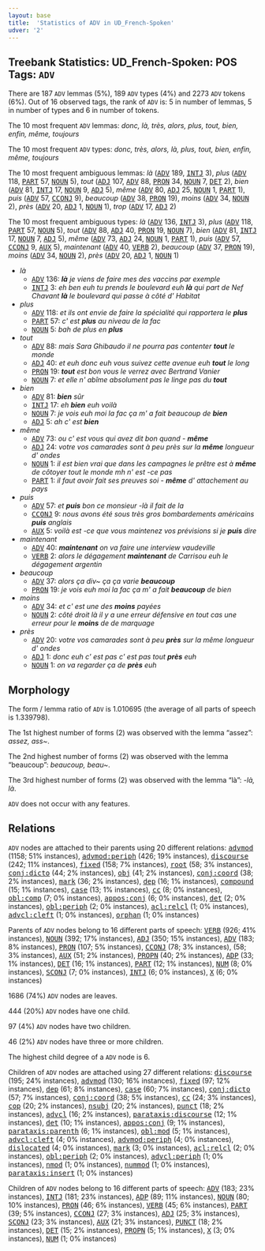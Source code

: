 ```yaml
---
layout: base
title:  'Statistics of ADV in UD_French-Spoken'
udver: '2'
---
```


## Treebank Statistics: UD_French-Spoken: POS Tags: `ADV`

There are 187 `ADV` lemmas (5%), 189 `ADV` types (4%) and 2273 `ADV` tokens (6%).
Out of 16 observed tags, the rank of `ADV` is: 5 in number of lemmas, 5 in number of types and 6 in number of tokens.

The 10 most frequent `ADV` lemmas: <em>donc, là, très, alors, plus, tout, bien, enfin, même, toujours</em>

The 10 most frequent `ADV` types:  <em>donc, très, alors, là, plus, tout, bien, enfin, même, toujours</em>

The 10 most frequent ambiguous lemmas: <em>là</em> (<tt><a href="fr_spoken-pos-ADV.html">ADV</a></tt> 189, <tt><a href="fr_spoken-pos-INTJ.html">INTJ</a></tt> 3), <em>plus</em> (<tt><a href="fr_spoken-pos-ADV.html">ADV</a></tt> 118, <tt><a href="fr_spoken-pos-PART.html">PART</a></tt> 57, <tt><a href="fr_spoken-pos-NOUN.html">NOUN</a></tt> 5), <em>tout</em> (<tt><a href="fr_spoken-pos-ADJ.html">ADJ</a></tt> 107, <tt><a href="fr_spoken-pos-ADV.html">ADV</a></tt> 88, <tt><a href="fr_spoken-pos-PRON.html">PRON</a></tt> 34, <tt><a href="fr_spoken-pos-NOUN.html">NOUN</a></tt> 7, <tt><a href="fr_spoken-pos-DET.html">DET</a></tt> 2), <em>bien</em> (<tt><a href="fr_spoken-pos-ADV.html">ADV</a></tt> 81, <tt><a href="fr_spoken-pos-INTJ.html">INTJ</a></tt> 17, <tt><a href="fr_spoken-pos-NOUN.html">NOUN</a></tt> 9, <tt><a href="fr_spoken-pos-ADJ.html">ADJ</a></tt> 5), <em>même</em> (<tt><a href="fr_spoken-pos-ADV.html">ADV</a></tt> 80, <tt><a href="fr_spoken-pos-ADJ.html">ADJ</a></tt> 25, <tt><a href="fr_spoken-pos-NOUN.html">NOUN</a></tt> 1, <tt><a href="fr_spoken-pos-PART.html">PART</a></tt> 1), <em>puis</em> (<tt><a href="fr_spoken-pos-ADV.html">ADV</a></tt> 57, <tt><a href="fr_spoken-pos-CCONJ.html">CCONJ</a></tt> 9), <em>beaucoup</em> (<tt><a href="fr_spoken-pos-ADV.html">ADV</a></tt> 38, <tt><a href="fr_spoken-pos-PRON.html">PRON</a></tt> 19), <em>moins</em> (<tt><a href="fr_spoken-pos-ADV.html">ADV</a></tt> 34, <tt><a href="fr_spoken-pos-NOUN.html">NOUN</a></tt> 2), <em>près</em> (<tt><a href="fr_spoken-pos-ADV.html">ADV</a></tt> 20, <tt><a href="fr_spoken-pos-ADJ.html">ADJ</a></tt> 1, <tt><a href="fr_spoken-pos-NOUN.html">NOUN</a></tt> 1), <em>trop</em> (<tt><a href="fr_spoken-pos-ADV.html">ADV</a></tt> 17, <tt><a href="fr_spoken-pos-ADJ.html">ADJ</a></tt> 2)

The 10 most frequent ambiguous types:  <em>là</em> (<tt><a href="fr_spoken-pos-ADV.html">ADV</a></tt> 136, <tt><a href="fr_spoken-pos-INTJ.html">INTJ</a></tt> 3), <em>plus</em> (<tt><a href="fr_spoken-pos-ADV.html">ADV</a></tt> 118, <tt><a href="fr_spoken-pos-PART.html">PART</a></tt> 57, <tt><a href="fr_spoken-pos-NOUN.html">NOUN</a></tt> 5), <em>tout</em> (<tt><a href="fr_spoken-pos-ADV.html">ADV</a></tt> 88, <tt><a href="fr_spoken-pos-ADJ.html">ADJ</a></tt> 40, <tt><a href="fr_spoken-pos-PRON.html">PRON</a></tt> 19, <tt><a href="fr_spoken-pos-NOUN.html">NOUN</a></tt> 7), <em>bien</em> (<tt><a href="fr_spoken-pos-ADV.html">ADV</a></tt> 81, <tt><a href="fr_spoken-pos-INTJ.html">INTJ</a></tt> 17, <tt><a href="fr_spoken-pos-NOUN.html">NOUN</a></tt> 7, <tt><a href="fr_spoken-pos-ADJ.html">ADJ</a></tt> 5), <em>même</em> (<tt><a href="fr_spoken-pos-ADV.html">ADV</a></tt> 73, <tt><a href="fr_spoken-pos-ADJ.html">ADJ</a></tt> 24, <tt><a href="fr_spoken-pos-NOUN.html">NOUN</a></tt> 1, <tt><a href="fr_spoken-pos-PART.html">PART</a></tt> 1), <em>puis</em> (<tt><a href="fr_spoken-pos-ADV.html">ADV</a></tt> 57, <tt><a href="fr_spoken-pos-CCONJ.html">CCONJ</a></tt> 9, <tt><a href="fr_spoken-pos-AUX.html">AUX</a></tt> 5), <em>maintenant</em> (<tt><a href="fr_spoken-pos-ADV.html">ADV</a></tt> 40, <tt><a href="fr_spoken-pos-VERB.html">VERB</a></tt> 2), <em>beaucoup</em> (<tt><a href="fr_spoken-pos-ADV.html">ADV</a></tt> 37, <tt><a href="fr_spoken-pos-PRON.html">PRON</a></tt> 19), <em>moins</em> (<tt><a href="fr_spoken-pos-ADV.html">ADV</a></tt> 34, <tt><a href="fr_spoken-pos-NOUN.html">NOUN</a></tt> 2), <em>près</em> (<tt><a href="fr_spoken-pos-ADV.html">ADV</a></tt> 20, <tt><a href="fr_spoken-pos-ADJ.html">ADJ</a></tt> 1, <tt><a href="fr_spoken-pos-NOUN.html">NOUN</a></tt> 1)


* <em>là</em>
  * <tt><a href="fr_spoken-pos-ADV.html">ADV</a></tt> 136: <em><b>là</b> je viens de faire mes des vaccins par exemple</em>
  * <tt><a href="fr_spoken-pos-INTJ.html">INTJ</a></tt> 3: <em>eh ben euh tu prends le boulevard euh <b>là</b> qui part de Nef Chavant <b>là</b> le boulevard qui passe à côté d' Habitat</em>
* <em>plus</em>
  * <tt><a href="fr_spoken-pos-ADV.html">ADV</a></tt> 118: <em>et ils ont envie de faire la spécialité qui rapportera le <b>plus</b></em>
  * <tt><a href="fr_spoken-pos-PART.html">PART</a></tt> 57: <em>c' est <b>plus</b> au niveau de la fac</em>
  * <tt><a href="fr_spoken-pos-NOUN.html">NOUN</a></tt> 5: <em>bah de plus en <b>plus</b></em>
* <em>tout</em>
  * <tt><a href="fr_spoken-pos-ADV.html">ADV</a></tt> 88: <em>mais Sara Ghibaudo il ne pourra pas contenter <b>tout</b> le monde</em>
  * <tt><a href="fr_spoken-pos-ADJ.html">ADJ</a></tt> 40: <em>et euh donc euh vous suivez cette avenue euh <b>tout</b> le long</em>
  * <tt><a href="fr_spoken-pos-PRON.html">PRON</a></tt> 19: <em><b>tout</b> est bon vous le verrez avec Bertrand Vanier</em>
  * <tt><a href="fr_spoken-pos-NOUN.html">NOUN</a></tt> 7: <em>et elle n' abîme absolument pas le linge pas du <b>tout</b></em>
* <em>bien</em>
  * <tt><a href="fr_spoken-pos-ADV.html">ADV</a></tt> 81: <em><b>bien</b> sûr</em>
  * <tt><a href="fr_spoken-pos-INTJ.html">INTJ</a></tt> 17: <em>eh <b>bien</b> euh voilà</em>
  * <tt><a href="fr_spoken-pos-NOUN.html">NOUN</a></tt> 7: <em>je vois euh moi la fac ça m' a fait beaucoup de <b>bien</b></em>
  * <tt><a href="fr_spoken-pos-ADJ.html">ADJ</a></tt> 5: <em>ah c' est <b>bien</b></em>
* <em>même</em>
  * <tt><a href="fr_spoken-pos-ADV.html">ADV</a></tt> 73: <em>ou c' est vous qui avez dit bon quand - <b>même</b></em>
  * <tt><a href="fr_spoken-pos-ADJ.html">ADJ</a></tt> 24: <em>votre vos camarades sont à peu près sur la <b>même</b> longueur d' ondes</em>
  * <tt><a href="fr_spoken-pos-NOUN.html">NOUN</a></tt> 1: <em>il est bien vrai que dans les campagnes le prêtre est à <b>même</b> de côtoyer tout le monde mh n' est -ce pas</em>
  * <tt><a href="fr_spoken-pos-PART.html">PART</a></tt> 1: <em>il faut avoir fait ses preuves soi - <b>même</b> d' attachement au pays</em>
* <em>puis</em>
  * <tt><a href="fr_spoken-pos-ADV.html">ADV</a></tt> 57: <em>et <b>puis</b> bon ce monsieur -là il fait de la</em>
  * <tt><a href="fr_spoken-pos-CCONJ.html">CCONJ</a></tt> 9: <em>nous avons été sous très gros bombardements américains <b>puis</b> anglais</em>
  * <tt><a href="fr_spoken-pos-AUX.html">AUX</a></tt> 5: <em>voilà est -ce que vous maintenez vos prévisions si je <b>puis</b> dire</em>
* <em>maintenant</em>
  * <tt><a href="fr_spoken-pos-ADV.html">ADV</a></tt> 40: <em><b>maintenant</b> on va faire une interview vaudeville</em>
  * <tt><a href="fr_spoken-pos-VERB.html">VERB</a></tt> 2: <em>alors le dégagement <b>maintenant</b> de Carrisou euh le dégagement argentin</em>
* <em>beaucoup</em>
  * <tt><a href="fr_spoken-pos-ADV.html">ADV</a></tt> 37: <em>alors ça div~ ça ça varie <b>beaucoup</b></em>
  * <tt><a href="fr_spoken-pos-PRON.html">PRON</a></tt> 19: <em>je vois euh moi la fac ça m' a fait <b>beaucoup</b> de bien</em>
* <em>moins</em>
  * <tt><a href="fr_spoken-pos-ADV.html">ADV</a></tt> 34: <em>et c' est une des <b>moins</b> payées</em>
  * <tt><a href="fr_spoken-pos-NOUN.html">NOUN</a></tt> 2: <em>côté droit là il y a une erreur défensive en tout cas une erreur pour le <b>moins</b> de de marquage</em>
* <em>près</em>
  * <tt><a href="fr_spoken-pos-ADV.html">ADV</a></tt> 20: <em>votre vos camarades sont à peu <b>près</b> sur la même longueur d' ondes</em>
  * <tt><a href="fr_spoken-pos-ADJ.html">ADJ</a></tt> 1: <em>donc euh c' est pas c' est pas tout <b>près</b> euh</em>
  * <tt><a href="fr_spoken-pos-NOUN.html">NOUN</a></tt> 1: <em>on va regarder ça de <b>près</b> euh</em>

## Morphology

The form / lemma ratio of `ADV` is 1.010695 (the average of all parts of speech is 1.339798).

The 1st highest number of forms (2) was observed with the lemma “assez”: <em>assez, ass~</em>.

The 2nd highest number of forms (2) was observed with the lemma “beaucoup”: <em>beaucoup, beau~</em>.

The 3rd highest number of forms (2) was observed with the lemma “là”: <em>-là, là</em>.

`ADV` does not occur with any features.


## Relations

`ADV` nodes are attached to their parents using 20 different relations: <tt><a href="fr_spoken-dep-advmod.html">advmod</a></tt> (1158; 51% instances), <tt><a href="fr_spoken-dep-advmod-periph.html">advmod:periph</a></tt> (426; 19% instances), <tt><a href="fr_spoken-dep-discourse.html">discourse</a></tt> (242; 11% instances), <tt><a href="fr_spoken-dep-fixed.html">fixed</a></tt> (158; 7% instances), <tt><a href="fr_spoken-dep-root.html">root</a></tt> (58; 3% instances), <tt><a href="fr_spoken-dep-conj-dicto.html">conj:dicto</a></tt> (44; 2% instances), <tt><a href="fr_spoken-dep-obj.html">obj</a></tt> (41; 2% instances), <tt><a href="fr_spoken-dep-conj-coord.html">conj:coord</a></tt> (38; 2% instances), <tt><a href="fr_spoken-dep-mark.html">mark</a></tt> (36; 2% instances), <tt><a href="fr_spoken-dep-dep.html">dep</a></tt> (16; 1% instances), <tt><a href="fr_spoken-dep-compound.html">compound</a></tt> (15; 1% instances), <tt><a href="fr_spoken-dep-case.html">case</a></tt> (13; 1% instances), <tt><a href="fr_spoken-dep-cc.html">cc</a></tt> (8; 0% instances), <tt><a href="fr_spoken-dep-obl-comp.html">obl:comp</a></tt> (7; 0% instances), <tt><a href="fr_spoken-dep-appos-conj.html">appos:conj</a></tt> (6; 0% instances), <tt><a href="fr_spoken-dep-det.html">det</a></tt> (2; 0% instances), <tt><a href="fr_spoken-dep-obl-periph.html">obl:periph</a></tt> (2; 0% instances), <tt><a href="fr_spoken-dep-acl-relcl.html">acl:relcl</a></tt> (1; 0% instances), <tt><a href="fr_spoken-dep-advcl-cleft.html">advcl:cleft</a></tt> (1; 0% instances), <tt><a href="fr_spoken-dep-orphan.html">orphan</a></tt> (1; 0% instances)

Parents of `ADV` nodes belong to 16 different parts of speech: <tt><a href="fr_spoken-pos-VERB.html">VERB</a></tt> (926; 41% instances), <tt><a href="fr_spoken-pos-NOUN.html">NOUN</a></tt> (392; 17% instances), <tt><a href="fr_spoken-pos-ADJ.html">ADJ</a></tt> (350; 15% instances), <tt><a href="fr_spoken-pos-ADV.html">ADV</a></tt> (183; 8% instances), <tt><a href="fr_spoken-pos-PRON.html">PRON</a></tt> (107; 5% instances), <tt><a href="fr_spoken-pos-CCONJ.html">CCONJ</a></tt> (78; 3% instances),  (58; 3% instances), <tt><a href="fr_spoken-pos-AUX.html">AUX</a></tt> (51; 2% instances), <tt><a href="fr_spoken-pos-PROPN.html">PROPN</a></tt> (40; 2% instances), <tt><a href="fr_spoken-pos-ADP.html">ADP</a></tt> (33; 1% instances), <tt><a href="fr_spoken-pos-DET.html">DET</a></tt> (16; 1% instances), <tt><a href="fr_spoken-pos-PART.html">PART</a></tt> (12; 1% instances), <tt><a href="fr_spoken-pos-NUM.html">NUM</a></tt> (8; 0% instances), <tt><a href="fr_spoken-pos-SCONJ.html">SCONJ</a></tt> (7; 0% instances), <tt><a href="fr_spoken-pos-INTJ.html">INTJ</a></tt> (6; 0% instances), <tt><a href="fr_spoken-pos-X.html">X</a></tt> (6; 0% instances)

1686 (74%) `ADV` nodes are leaves.

444 (20%) `ADV` nodes have one child.

97 (4%) `ADV` nodes have two children.

46 (2%) `ADV` nodes have three or more children.

The highest child degree of a `ADV` node is 6.

Children of `ADV` nodes are attached using 27 different relations: <tt><a href="fr_spoken-dep-discourse.html">discourse</a></tt> (195; 24% instances), <tt><a href="fr_spoken-dep-advmod.html">advmod</a></tt> (130; 16% instances), <tt><a href="fr_spoken-dep-fixed.html">fixed</a></tt> (97; 12% instances), <tt><a href="fr_spoken-dep-dep.html">dep</a></tt> (61; 8% instances), <tt><a href="fr_spoken-dep-case.html">case</a></tt> (60; 7% instances), <tt><a href="fr_spoken-dep-conj-dicto.html">conj:dicto</a></tt> (57; 7% instances), <tt><a href="fr_spoken-dep-conj-coord.html">conj:coord</a></tt> (38; 5% instances), <tt><a href="fr_spoken-dep-cc.html">cc</a></tt> (24; 3% instances), <tt><a href="fr_spoken-dep-cop.html">cop</a></tt> (20; 2% instances), <tt><a href="fr_spoken-dep-nsubj.html">nsubj</a></tt> (20; 2% instances), <tt><a href="fr_spoken-dep-punct.html">punct</a></tt> (18; 2% instances), <tt><a href="fr_spoken-dep-advcl.html">advcl</a></tt> (16; 2% instances), <tt><a href="fr_spoken-dep-parataxis-discourse.html">parataxis:discourse</a></tt> (12; 1% instances), <tt><a href="fr_spoken-dep-det.html">det</a></tt> (10; 1% instances), <tt><a href="fr_spoken-dep-appos-conj.html">appos:conj</a></tt> (9; 1% instances), <tt><a href="fr_spoken-dep-parataxis-parenth.html">parataxis:parenth</a></tt> (6; 1% instances), <tt><a href="fr_spoken-dep-obl-mod.html">obl:mod</a></tt> (5; 1% instances), <tt><a href="fr_spoken-dep-advcl-cleft.html">advcl:cleft</a></tt> (4; 0% instances), <tt><a href="fr_spoken-dep-advmod-periph.html">advmod:periph</a></tt> (4; 0% instances), <tt><a href="fr_spoken-dep-dislocated.html">dislocated</a></tt> (4; 0% instances), <tt><a href="fr_spoken-dep-mark.html">mark</a></tt> (3; 0% instances), <tt><a href="fr_spoken-dep-acl-relcl.html">acl:relcl</a></tt> (2; 0% instances), <tt><a href="fr_spoken-dep-obl-periph.html">obl:periph</a></tt> (2; 0% instances), <tt><a href="fr_spoken-dep-advcl-periph.html">advcl:periph</a></tt> (1; 0% instances), <tt><a href="fr_spoken-dep-nmod.html">nmod</a></tt> (1; 0% instances), <tt><a href="fr_spoken-dep-nummod.html">nummod</a></tt> (1; 0% instances), <tt><a href="fr_spoken-dep-parataxis-insert.html">parataxis:insert</a></tt> (1; 0% instances)

Children of `ADV` nodes belong to 16 different parts of speech: <tt><a href="fr_spoken-pos-ADV.html">ADV</a></tt> (183; 23% instances), <tt><a href="fr_spoken-pos-INTJ.html">INTJ</a></tt> (181; 23% instances), <tt><a href="fr_spoken-pos-ADP.html">ADP</a></tt> (89; 11% instances), <tt><a href="fr_spoken-pos-NOUN.html">NOUN</a></tt> (80; 10% instances), <tt><a href="fr_spoken-pos-PRON.html">PRON</a></tt> (46; 6% instances), <tt><a href="fr_spoken-pos-VERB.html">VERB</a></tt> (45; 6% instances), <tt><a href="fr_spoken-pos-PART.html">PART</a></tt> (39; 5% instances), <tt><a href="fr_spoken-pos-CCONJ.html">CCONJ</a></tt> (27; 3% instances), <tt><a href="fr_spoken-pos-ADJ.html">ADJ</a></tt> (25; 3% instances), <tt><a href="fr_spoken-pos-SCONJ.html">SCONJ</a></tt> (23; 3% instances), <tt><a href="fr_spoken-pos-AUX.html">AUX</a></tt> (21; 3% instances), <tt><a href="fr_spoken-pos-PUNCT.html">PUNCT</a></tt> (18; 2% instances), <tt><a href="fr_spoken-pos-DET.html">DET</a></tt> (15; 2% instances), <tt><a href="fr_spoken-pos-PROPN.html">PROPN</a></tt> (5; 1% instances), <tt><a href="fr_spoken-pos-X.html">X</a></tt> (3; 0% instances), <tt><a href="fr_spoken-pos-NUM.html">NUM</a></tt> (1; 0% instances)

